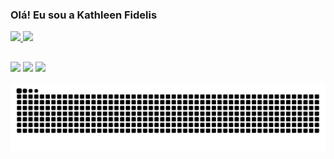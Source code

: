 ### Olá! Eu sou a Kathleen Fidelis

 <div>
  <a href="https://github.com/Kathleen-Fidelis">
  <img height="180em" src="https://github-readme-stats.vercel.app/api?username=Kathleen-Fidelis&show_icons=true&theme=dracula&include_all_commits=true&count_private=true"/>
  <img height="180em" src="https://github-readme-stats.vercel.app/api/top-langs/?username=Kathleen-Fidelis&layout=compact&langs_count=7&theme=dracula"/>
</div>
  
  ##

  <div> 
    <a href="https://www.instagram.com/kathleen_fidelis/" target="_blank"><img src="https://img.shields.io/badge/-Instagram-%23E4405F?style=for-the-badge&logo=instagram&logoColor=white" target="_blank"></a>
    <a href = "mailto:contato@rafaballerini.tech"><img src="https://img.shields.io/badge/-Gmail-%23333?style=for-the-badge&logo=gmail&logoColor=white" target="_blank"></a>
    <a href="https://www.linkedin.com/in/kathleen-fidelis/" target="_blank"><img src="https://img.shields.io/badge/-LinkedIn-%230077B5?style=for-the-badge&logo=linkedin&logoColor=white" target="_blank"></a> 
    
  ![Snake animation](https://github.com/Kathleen-Fidelis/Kathleen-Fidelis/blob/output/github-contribution-grid-snake.svg)
    
  </div>
<!--
**Kathleen-Fidelis/Kathleen-Fidelis** is a ✨ _special_ ✨ repository because its `README.md` (this file) appears on your GitHub profile.

Here are some ideas to get you started:

- 🔭 I’m currently working on ...
- 🌱 I’m currently learning ...
- 👯 I’m looking to collaborate on ...
- 🤔 I’m looking for help with ...
- 💬 Ask me about ...
- 📫 How to reach me: ...
- 😄 Pronouns: ...
- ⚡ Fun fact: ...
-->
